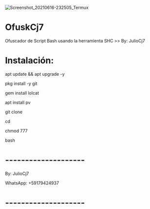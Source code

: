 ![Screenshot_20210616-232505_Termux](https://user-images.githubusercontent.com/81049859/122328066-f5738080-cefc-11eb-94b8-ccd832751b5a.png)
# OfuskCj7
Ofuscador de Script Bash usando la herramienta SHC >> By: JulioCj7

# Instalación:

apt update && apt upgrade -y

pkg install -y git

gem install lolcat

apt install pv

git clone 

cd

chmod 777 

bash

# --------------------

By: JulioCj7

WhatsApp: +59179424937

# --------------------

